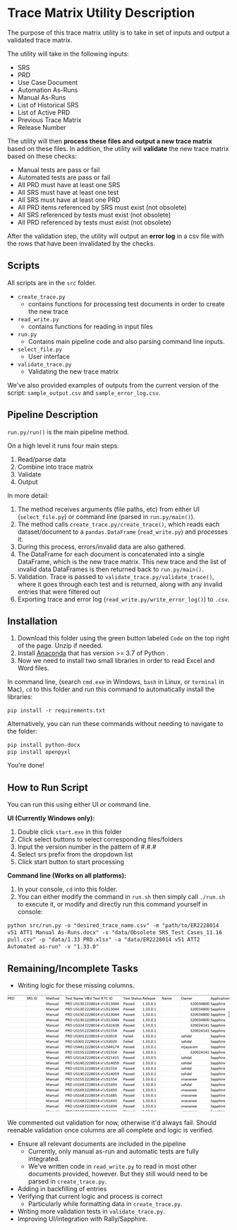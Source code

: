 # Trace Matrix Utility Description
The purpose of this trace matrix utility is to take in set of inputs and output a validated trace matrix.

The utility will take in the following inputs:
* SRS
* PRD
* Use Case Document
* Automation As-Runs
* Manual As-Runs
* List of Historical SRS
* List of Active PRD
* Previous Trace Matrix
* Release Number

The utility will then **process these files and output a new trace matrix** based on these files. In addition, the utility will **validate** the new trace matrix based on these checks:
* Manual tests are pass or fail
* Automated tests are pass or fail
* All PRD must have at least one SRS
* All SRS must have at least one test
* All SRS must have at least one PRD
* All PRD items referenced by SRS must exist (not obsolete) 
* All SRS referenced by tests must exist (not obsolete)
* All PRD referenced by tests must exist (not obsolete)

After the validation step, the utility will output an **error log** in a csv file with the rows that have been invalidated by the checks.


## Scripts
All scripts are in the `src` folder.
* `create_trace.py`
  * contains functions for processing test documents in order to create the new trace
* `read_write.py`
  * contains functions for reading in input files
* `run.py`
  * Contains main pipeline code and also parsing command line inputs.
* `select_file.py`
  * User interface
* `validate_trace.py`
  * Validating the new trace matrix

We've also provided examples of outputs from the current version of the script: `sample_output.csv` and `sample_error_log.csv`.

## Pipeline Description
`run.py/run()` is the main pipeline method.

On a high level it runs four main steps:
1. Read/parse data
2. Combine into trace matrix
3. Validate
4. Output

In more detail:
1. The method receives arguments (file paths, etc) from either UI (``select_file.py``) or command line (parsed in `run.py/main()`).
2. The method calls `create_trace.py/create_trace()`, which reads each dataset/document to a `pandas.DataFrame` (`read_write.py`) and processes it.
3. During this process, errors/invalid data are also gathered.
4. The DataFrame for each document is concatenated into a single DataFrame, which is the new trace matrix. This new trace and the list of invalid data DataFrames is then returned back to `run.py/main()`.
5. Validation. Trace is passed to `validate_trace.py/validate_trace()`, where it goes through each test and is returned, along with any invalid entries that were filtered out
6. Exporting trace and error log (`read_write.py/write_error_log()`) to `.csv`. 

## Installation
1. Download this folder using the green button labeled `Code` on the top right of the page. Unzip if needed.
2. Install [Anaconda](https://www.anaconda.com/products/individual) that has version >= 3.7 of Python . 
3. Now we need to install two small libraries in order to read Excel and Word files.

In command line, (search `cmd.exe` in Windows, `bash` in Linux, or `terminal` in Mac), `cd` to this folder and run this command to automatically install the libraries:

```
pip install -r requirements.txt
```

Alternatively, you can run these commands without needing to navigate to the folder:

```
pip install python-docx
pip install openpyxl
```
You're done!

## How to Run Script

You can run this using either UI or command line.

**UI (Currently Windows only):**
1. Double click `start.exe` in this folder
2. Click select buttons to select corresponding files/folders
3. Input the version number in the pattern of #.#.#
4. Select srs prefix from the dropdown list
5. Click start button to start processing

**Command line (Works on all platforms):**
1. In your console, `cd` into this folder.
2. You can either modify the command in `run.sh` then simply call `./run.sh` to execute it, or modify and directly run this command yourself in console:
```
python src/run.py -o "desired_trace_name.csv" -m "path/to/ER2228014 v51 ATT1 Manual As-Runs.docx" -s "data/Obsolete SRS_Test Cases_11.16 pull.csv" -p "data/1.33 PRD.xlsx" -a "data/ER2228014 v51 ATT2 Automated as-run" -v "1.33.0"
```

## Remaining/Incomplete Tasks

* Writing logic for these missing columns. 

![Sample Trace Matrix](sample_preview.png)

We commented out validation for now, otherwise it'd always fail. Should reenable validation once columns are all complete and logic is verified.

* Ensure all relevant documents are included in the pipeline
    * Currently, only manual as-run and automatic tests are fully integrated.
    * We've written code in `read_write.py` to read in most other documents provided, however. But they still would need to be parsed in `create_trace.py`.
* Adding in backfilling of entries
* Verifying that current logic and process is correct
    * Particularly while formatting data in `create_trace.py`. 
* Writing more validation tests in `validate_trace.py`.
* Improving UI/integration with Rally/Sapphire.
